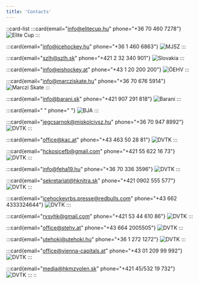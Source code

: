 ```yaml
---
title: 'Contacts'
---
```


::card-list
  :::card{email="info@elitecup.hu" phone="+36 70 460 7278"}
    ![Elite Cup](/img/elite_cup_logo.svg)
  :::

  :::card{email="info@icehockey.hu" phone="+36 1 460 6863"}
    ![MJSZ](/img/MJSZ_logo.jpg)
  :::
  
  :::card{email="szlh@szlh.sk" phone="+421 2 32 340 901"}
    ![Slovakia](/img/hockey_slovakia-01.svg)
  :::

  :::card{email="info@eishockey.at" phone="+43 1 20 200 200"}
    ![ÖEHV](/img/ostereich.png)
  :::

  :::card{email="info@marcziskate.hu" phone="+36 70 676 5914"}
    ![Marczi Skate](/img/MS_logo.webp)
  :::

  :::card{email="info@barani.sk" phone="+421 907 291 818"}
    ![Barani](https://api.icehockey.hu/static/api/team-logo/21081.png)
  :::

  :::card{email="&nbsp;" phone="&nbsp;"}
    ![BJA](https://api.icehockey.hu/static/api/team-logo/21080.png)
  :::

  :::card{email="jegcsarnok@miskolcivsz.hu" phone="+36 70 947 8992"}
    ![DVTK](https://api.icehockey.hu/static/api/team-logo/21083.png)
  :::

  :::card{email="office@kac.at" phone="+43 463 50 28 81"}
    ![DVTK](https://api.icehockey.hu/static/api/team-logo/21073.png)
  :::

  :::card{email="hckosicefb@gmail.com" phone="+421 55 622 16 73"}
    ![DVTK](https://api.icehockey.hu/static/api/team-logo/21071.png)
  :::

  :::card{email="info@feha19.hu" phone="+36 70 336 3596"}
    ![DVTK](https://api.icehockey.hu/static/api/team-logo/21078.png)
  :::

  :::card{email="sekretariat@hknitra.sk" phone="+421 0902 555 577"}
    ![DVTK](https://api.icehockey.hu/static/api/team-logo/21070.png)
  :::

  :::card{email="icehockeyrbs.presse@redbulls.com" phone="+43 662 4333324644"}
    ![DVTK](https://api.icehockey.hu/static/api/team-logo/21072.png)
  :::

  :::card{email="rysyhk@gmail.com" phone="+421 53 44 610 86"}
    ![DVTK](https://api.icehockey.hu/static/api/team-logo/21093.png)
  :::

  :::card{email="office@stehv.at" phone="+43 664 2005505"}
    ![DVTK](https://api.icehockey.hu/static/api/team-logo/21074.png)
  :::

  :::card{email="utehoki@utehoki.hu" phone="+36 1 272 1272"}
    ![DVTK](https://api.icehockey.hu/static/api/team-logo/21077.png)
  :::

  :::card{email="office@vienna-capitals.at" phone="+43 01 209 99 992"}
    ![DVTK](https://api.icehockey.hu/static/api/team-logo/21075.png)
  :::

  :::card{email="media@hkmzvolen.sk" phone="+421 45/532 19 732"}
    ![DVTK](https://api.icehockey.hu/static/api/team-logo/21069.png)
  :::
::
